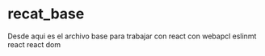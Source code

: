 # recat_base
Desde aqui es el archivo base para trabajar con react con webapcl eslinmt react react dom 
